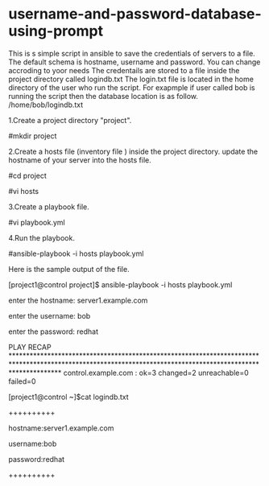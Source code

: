 # username-and-password-database-using-prompt
This is s simple script in ansible to save the credentials of servers to a file. The default schema is hostname, username and password. You can change accroding to yoor needs
The credentails are stored to a file inside the project directory called logindb.txt
The login.txt file is located in the home directory of the user who run the script.
For exapmple if user called bob is running the script then the database location is as follow.
/home/bob/logindb.txt

1.Create a project directory "project".

#mkdir project

2.Create a hosts file (inventory file ) inside the project directory. update the hostname of your server into the hosts file.

#cd project

#vi hosts 

3.Create a playbook file.

#vi playbook.yml

4.Run the playbook.

#ansible-playbook -i hosts  playbook.yml

Here is the sample output of the file.

[project1@control project]$ ansible-playbook -i hosts  playbook.yml


enter the hostname: server1.example.com

enter the username: bob

enter the password: redhat

PLAY RECAP *************************************************************************************************************************************************************
control.example.com        : ok=3    changed=2    unreachable=0    failed=0


[project1@control ~]$cat logindb.txt


++++++++++

 hostname:server1.example.com
 
 username:bob
 
 password:redhat
 
++++++++++





